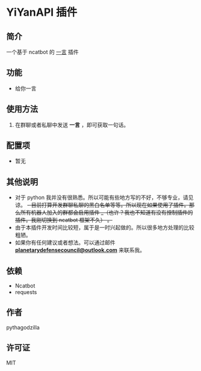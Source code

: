 # YiYanAPI 插件

## 简介

一个基于 ncatbot 的 [一言](https://hitokoto.cn/) 插件

## 功能

- 给你一言

## 使用方法

1. 在群聊或者私聊中发送 **一言** ，即可获取一句话。

## 配置项

- 暂无

## 其他说明

- 对于 python 我并没有很熟悉。所以可能有些地方写的不好，不够专业，请见谅。
~~- 目前打算开发群聊私聊的黑白名单等等。所以现在如果使用了插件。那么所有机器人加入的群都会启用插件
_（也许？我也不知道有没有控制插件的插件。我刚切换到 ncatbot 框架不久） 。~~
- 由于本插件开发时间比较短，属于是一时兴起做的。所以很多地方处理的比较粗陋。
- 如果你有任何建议或者想法。可以通过邮件 **planetarydefensecouncil@outlook.com** 来联系我。

## 依赖

- Ncatbot
- requests

## 作者

pythagodzilla

## 许可证

MIT

